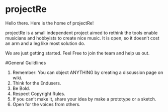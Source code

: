 # projectRe
Hello there. Here is the home of projectRe!

projectRe is a small independent project aimed to rethink the tools enable musicians and hobbyists to create nice music. It is open, so it doesn’t cost an arm and a leg like most solution do.

We are just getting started. Feel Free to join the team and help us out.

#General Guildlines
1. Remember: You can object ANYTHING by creating a discussion page on wiki.
2. Think for the Endusers.
3. Be Bold.
4. Respect Copyright Rules.
5. If you can’t make it, share your idea by make a prototype or a sketch.
6. Open for the voices from others.
